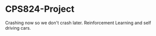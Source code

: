 # CPS824-Project
Crashing now so we don't crash later. Reinforcement Learning and self driving cars.
